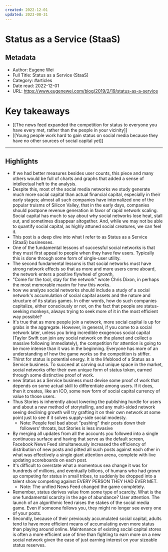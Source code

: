 ```yaml
---
created: 2022-12-01
updated: 2023-08-31
---
```

# Status as a Service (StaaS)

## Metadata
- Author: Eugene Wei
- Full Title: Status as a Service (StaaS)
- Category: #articles
- Date read: 2022-12-01
- URL: https://www.eugenewei.com/blog/2019/2/19/status-as-a-service
# Key takeaways
- [[The news feed expanded the competition for status to everyone you have every met, rather than the people in your vicinity]]
- [[Young people work hard to gain status on social media because they have no other sources of social capital yet]]

---

## Highlights
- If we had better measures besides user counts, this piece and many others would be full of charts and graphs that added a sense of intellectual heft to the analysis.
- Despite this, most of the social media networks we study generate much more social capital than actual financial capital, especially in their early stages; almost all such companies have internalized one of the popular truisms of Silicon Valley, that in the early days, companies should postpone revenue generation in favor of rapid network scaling. Social capital has much to say about why social networks lose heat, stall out, and sometimes disappear altogether. And, while we may not be able to quantify social capital, as highly attuned social creatures, we can feel it.
- This post is a deep dive into what I refer to as Status as a Service (StaaS) businesses.
- One of the fundamental lessons of successful social networks is that they must first appeal to people when they have few users. Typically this is done through some form of single-user utility.
- The second fundamental lessons is that social networks must have strong network effects so that as more and more users come aboard, the network enters a positive flywheel of growth,
- "Come for the tool, stay for the network" wrote Chris Dixon, in perhaps the most memorable maxim for how this works.
- how we analyze social networks should include a study of a social network's accumulation of social capital assets and the nature and structure of its status games. In other words, how do such companies capitalize, either consciously or not, on the fact that people are status-seeking monkeys, always trying to seek more of it in the most efficient way possible?
- It's true that as more people join a network, more social capital is up for grabs in the aggregate. However, in general, if you come to a social network later, unless you bring incredible exogenous social capital (Taylor Swift can join any social network on the planet and collect a massive following immediately), the competition for attention is going to be more intense than it was in the beginning. Everyone has more of an understanding of how the game works so the competition is stiffer.
- Thirst for status is potential energy. It is the lifeblood of a Status as a Service business. To succeed at carving out unique space in the market, social networks offer their own unique form of status token, earned through some distinctive proof of work.
- new Status as a Service business must devise some proof of work that depends on some actual skill to differentiate among users. If it does, then it creates, like an ICO, some new form of social capital currency of value to those users.
- Thus Stories is inherently about lowering the publishing hurdle for users and about a new method of storytelling, and any multi-sided network seeing declining growth will try grafting it on their own network at some point just to see if it solves supply-side social modesty.
    - Note: People feel bad about "pushing" their posts down their followers' throats, but Stories is less invasive
- By merging all updates from all the accounts you followed into a single continuous surface and having that serve as the default screen, Facebook News Feed simultaneously increased the efficiency of distribution of new posts and pitted all such posts against each other in what was effectively a single giant attention arena, complete with live updating scoreboards on each post.
- It's difficult to overstate what a momentous sea change it was for hundreds of millions, and eventually billions, of humans who had grown up competing for status in small tribes, to suddenly be dropped into a talent show competing against EVERY PERSON THEY HAD EVER MET.
    - Note: The unified News Feed changed the game completely.
- Remember, status derives value from some type of scarcity. What is the one fundamental scarcity in the age of abundance? User attention. The launch of an algorithmic feed raises the stakes of the social media game. Even if someone follows you, they might no longer see every one of your posts.
- Secondly, because of their previously accumulated social capital, adults tend to have more efficient means of accumulating even more status than playing around online. Maintenance of existing social capital stores is often a more efficient use of time than fighting to earn more on a new social network given the ease of just earning interest on your sizeable status reserves.

